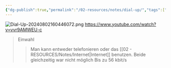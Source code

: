 ```yaml
---
{"dg-publish":true,"permalink":"/02-resources/notes/dial-up/","tags":["informatik/netzwerk","informatik/hardware"],"noteIcon":"","updated":"2025-09-10T17:00:09.000+02:00"}
---
```


![Dial-Up-20240802160446072.png](/img/user/02%20-%20RESOURCES/Files/IMG/Dial-Up-20240802160446072.png)
https://www.youtube.com/watch?v=vvr9AMWEU-c
>Einwahl
>>Man kann entweder telefonieren oder das [[02 - RESOURCES/Notes/Internet\|Internet]] benutzen.
>>Beide gleichzeitig war nicht möglich
>>Bis zu 56 kbit/s
